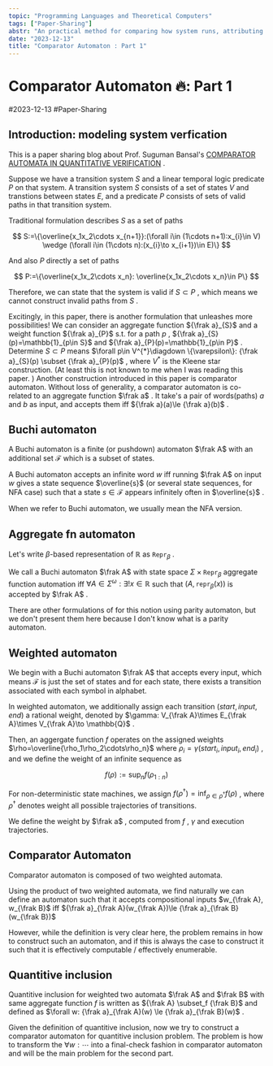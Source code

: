 ```yaml
---
topic: "Programming Languages and Theoretical Computers"
tags: ["Paper-Sharing"]
abstr: "An practical method for comparing how system runs, attributing to Prof. Suguman Bansal"
date: "2023-12-13"
title: "Comparator Automaton : Part 1"
---
```

# Comparator Automaton 🔥: Part 1
#2023-12-13 #Paper-Sharing
## Introduction: modeling system verfication

This is a paper sharing blog about Prof. Suguman Bansal's [COMPARATOR AUTOMATA IN QUANTITATIVE VERIFICATION](https://arxiv.org/pdf/1812.06569.pdf) . 

Suppose we have a transition system $S$ and a linear temporal logic predicate $P$ on that system. A transition system $S$ consists of a set of states $V$ and transtions between states $E$, and a predicate $P$ consists of sets of valid paths in that transition system. 

Traditional formulation describes $S$ as a set of paths

$$
S:=\{\overline{x_1x_2\cdots x_{n+1}}:(\forall i\in (1\cdots n+1):x_{i}\in V) \wedge (\forall i\in (1\cdots n):(x_{i}\to x_{i+1})\in E)\}
$$

And also $P$ directly a set of paths

$$
P:=\{\overline{x_1x_2\cdots x_n}: \overline{x_1x_2\cdots x_n}\in P\}
$$

Therefore, we can state that the system is valid if $S \subset P$ , which means we cannot construct invalid paths from $S$ . 

Excitingly, in this paper, there is another formulation that unleashes more possibilities! We can consider an aggregate function ${\frak a}_{S}$ and a weight function ${\frak a}_{P}$ s.t. for a path $p$ , ${\frak a}_{S}(p)=\mathbb{1}_{p\in S}$ and ${\frak a}_{P}(p)=\mathbb{1}_{p\in P}$ . Determine $S\subset P$ means $\forall p\in V^{*}\diagdown \{\varepsilon\}: {\frak a}_{S}(p) \subset {\frak a}_{P}(p)$ , where $V^{*}$ is the Kleene star construction. (At least this is not known to me when I was reading this paper. ) Another construction introduced in this paper is comparator automaton. Without loss of generality, a comparator automaton is co-related to an aggregate function $\frak a$ . It take's a pair of words(paths) $a$ and $b$ as input, and accepts them iff ${\frak a}(a)\le {\frak a}(b)$ . 

## Buchi automaton

A Buchi automaton is a finite (or pushdown) automaton $\frak A$ with an additional set $\mathcal{F}$ which is a subset of states. 

A Buchi automaton accepts an infinite word $w$ iff running $\frak A$ on input $w$ gives a state sequence $\overline{s}$ (or several state sequences, for NFA case) such that a state $s\in \mathcal{F}$ appears infinitely often in $\overline{s}$ . 

When we refer to Buchi automaton, we usually mean the NFA version. 

## Aggregate fn automaton

Let's write $\beta$-based representation of $\mathbb{R}$ as $\mathtt{Repr}_{\beta}$ .

We call a Buchi automaton $\frak A$ with state space $\Sigma\times \mathtt{Repr}_{\beta}$ aggregate function automation iff $\forall A\in \Sigma^{\omega}:\exists ! x\in \mathbb{R}$ such that $(A,\mathtt{repr}_{\beta}(x))$ is accepted by $\frak A$ . 

There are other formulations of for this notion using parity automaton, but we don't present them here because I don't know what is a parity automaton. 

## Weighted automaton

We begin with a Buchi automaton $\frak A$ that accepts every input, which means $\mathcal{F}$ is just the set of states and for each state, there exists a transition associated with each symbol in alphabet. 

In weighted automaton, we additionally assign each transition $(start,input,end)$ a rational weight, denoted by $\gamma: V_{\frak A}\times E_{\frak A}\times V_{\frak A}\to \mathbb{Q}$ .  

Then, an aggergate function $f$ operates on the assigned weights $\rho=\overline{\rho_1\rho_2\cdots\rho_n}$ where $\rho_{i}=\gamma(start_i,input_i,end_i)$ , and we define the weight of an infinite sequence as

$$
f(\rho):=\sup_{n} f(\rho_{1:n})
$$

For non-deterministic state machines, we assign $f(\rho^\dagger)=\inf_{\rho\in \rho^\dagger} f(\rho)$ , where $\rho^\dagger$ denotes weight all possible trajectories of transitions. 

We define the weight by $\frak a$ , computed from $f$ , $\gamma$ and execution trajectories. 

## Comparator Automaton

Comparator automaton is composed of two weighted automata. 

Using the product of two weighted automata, we find naturally we can define an automaton such that it accepts compositional inputs $w_{\frak A}, w_{\frak B}$ iff ${\frak a}_{\frak A}(w_{\frak A})\le {\frak a}_{\frak B}(w_{\frak B})$ 

However, while the definition is very clear here, the problem remains in how to construct such an automaton, and if this is always the case to construct it such that it is effectively computable / effectively enumerable. 

## Quantitive inclusion

Quantitive inclusion for weighted two automata $\frak A$ and $\frak B$ with same aggregate function $f$ is written as ${\frak A} \subset_f {\frak B}$ and defined as $\forall w: {\frak a}_{\frak A}(w) \le {\frak a}_{\frak B}(w)$ . 

Given the definition of quantitive inclusion, now we try to construct a comparator automaton for quantitive inclusion problem. The problem is how to transform the $\forall w:\cdots$ into a final-check fashion in comparator automaton and will be the main problem for the second part. 
